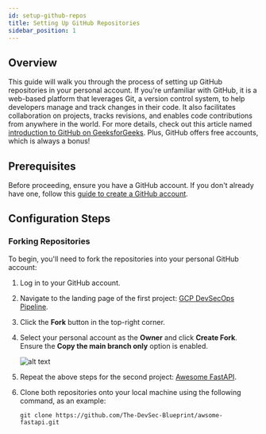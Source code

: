 ```yaml
---
id: setup-github-repos
title: Setting Up GitHub Repositories
sidebar_position: 1
---
```


## Overview

This guide will walk you through the process of setting up GitHub repositories in your personal account. If you're unfamiliar with GitHub, it is a web-based platform that leverages Git, a version control system, to help developers manage and track changes in their code. It also facilitates collaboration on projects, tracks revisions, and enables code contributions from anywhere in the world. For more details, check out this article named [introduction to GitHub on GeeksforGeeks](https://www.geeksforgeeks.org/introduction-to-github/). Plus, GitHub offers free accounts, which is always a bonus!

## Prerequisites

Before proceeding, ensure you have a GitHub account. If you don't already have one, follow this [guide to create a GitHub account](https://docs.github.com/en/get-started/start-your-journey/creating-an-account-on-github).

## Configuration Steps

### Forking Repositories

To begin, you'll need to fork the repositories into your personal GitHub account:

1. Log in to your GitHub account.
2. Navigate to the landing page of the first project: [GCP DevSecOps Pipeline](https://github.com/The-DevSec-Blueprint/gcp-devsecops-pipeline).
3. Click the **Fork** button in the top-right corner.
4. Select your personal account as the **Owner** and click **Create Fork**. Ensure the **Copy the main branch only** option is enabled.

   ![alt text](/img/projects/devsecops-pipeline-aws/setup/image-8.png)

5. Repeat the above steps for the second project: [Awesome FastAPI](https://github.com/The-DevSec-Blueprint/awsome-fastapi).
6. Clone both repositories onto your local machine using the following command, as an example:

   ```text
   git clone https://github.com/The-DevSec-Blueprint/awsome-fastapi.git
   ```
